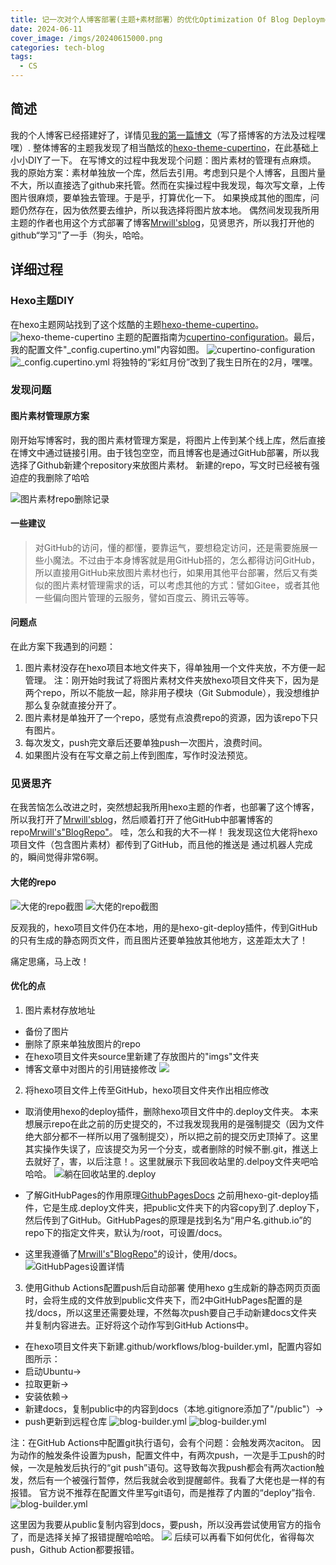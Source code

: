 ```yaml
---
title: 记一次对个人博客部署(主题+素材部署）的优化Optimization Of Blog Deployment
date: 2024-06-11
cover_image: /imgs/20240615000.png
categories: tech-blog
tags:
  - CS
---
```


## 简述
我的个人博客已经搭建好了，详情见[我的第一篇博文]（写了搭博客的方法及过程嘿嘿）.
整体博客的主题我发现了相当酷炫的[hexo-theme-cupertino]，在此基础上小小DIY了一下。
在写博文的过程中我发现个问题：图片素材的管理有点麻烦。
我的原始方案：素材单独放一个库，然后去引用。考虑到只是个人博客，且图片量不大，所以直接选了github来托管。然而在实操过程中我发现，每次写文章，上传图片很麻烦，要单独去管理。于是乎，打算优化一下。
如果换成其他的图库，问题仍然存在，因为依然要去维护，所以我选择将图片放本地。
偶然间发现我所用主题的作者也用这个方式部署了博客[Mrwill'sblog]，见贤思齐，所以我打开他的github“学习”了一手（狗头，哈哈。

## 详细过程
### Hexo主题DIY
在hexo主题网站找到了这个炫酷的主题[hexo-theme-cupertino]。
![](/imgs/20240615010.png "hexo-theme-cupertino")
主题的配置指南为[cupertino-configuration]。最后，我的配置文件"_config.cupertino.yml"内容如图。
![](/imgs/20240615011.png "cupertino-configuration")
![](/imgs/20240615009.png "_config.cupertino.yml")
将独特的“彩虹月份”改到了我生日所在的2月，嘿嘿。


### 发现问题
#### 图片素材管理原方案
刚开始写博客时，我的图片素材管理方案是，将图片上传到某个线上库，然后直接在博文中通过链接引用。由于钱包空空，而且博客也是通过GitHub部署，所以我选择了Github新建个repository来放图片素材。
新建的repo，写文时已经被有强迫症的我删除了哈哈

![](/imgs/20240615001.png "图片素材repo删除记录")

#### 一些建议
>对GitHub的访问，懂的都懂，要靠运气，要想稳定访问，还是需要施展一些小魔法。不过由于本身博客就是用GitHub搭的，怎么都得访问GitHub，所以直接用GitHub来放图片素材也行，如果用其他平台部署，然后又有类似的图片素材管理需求的话，可以考虑其他的方式：譬如Gitee，或者其他一些偏向图片管理的云服务，譬如百度云、腾讯云等等。

#### 问题点
在此方案下我遇到的问题：
1. 图片素材没存在hexo项目本地文件夹下，得单独用一个文件夹放，不方便一起管理。
注：刚开始时我试了将图片素材文件夹放hexo项目文件夹下，因为是两个repo，所以不能放一起，除非用子模块（Git Submodule），我没想维护那么复杂就直接分开了。
2. 图片素材是单独开了一个repo，感觉有点浪费repo的资源，因为该repo下只有图片。
3. 每次发文，push完文章后还要单独push一次图片，浪费时间。
4. 如果图片没有在写文章之前上传到图库，写作时没法预览。

### 见贤思齐
在我苦恼怎么改进之时，突然想起我所用hexo主题的作者，也部署了这个博客，所以我打开了[Mrwill'sblog]，然后顺着打开了他GitHub中部署博客的repo[Mrwill's"BlogRepo"]。
哇，怎么和我的大不一样！
我发现这位大佬将hexo项目文件（包含图片素材）都传到了GitHub，而且他的推送是
通过机器人完成的，瞬间觉得非常6啊。
#### 大佬的repo
![](/imgs/20240615002.png "大佬的repo截图")
![](/imgs/20240615003.png "大佬的repo截图")

反观我的，hexo项目文件仍在本地，用的是hexo-git-deploy插件，传到GitHub的只有生成的静态网页文件，而且图片还要单独放其他地方，这差距太大了！

痛定思痛，马上改！
#### 优化的点
1. 图片素材存放地址
* 备份了图片
* 删除了原来单独放图片的repo
* 在hexo项目文件夹source里新建了存放图片的"imgs"文件夹
* 博客文章中对图片的引用链接修改
  ![](/imgs/20240615006.png )


2. 将hexo项目文件上传至GitHub，hexo项目文件夹作出相应修改
* 取消使用hexo的deploy插件，删除hexo项目文件中的.deploy文件夹。
  本来想展示repo在此之前的历史提交的，不过我发现我用的是强制提交（因为文件绝大部分都不一样所以用了强制提交），所以把之前的提交历史顶掉了。这里其实操作失误了，应该提交为另一个分支，或者删除的时候不删.git，推送上去就好了，害，以后注意！。这里就展示下我回收站里的.delpoy文件夹吧哈哈哈。
  ![](/imgs/20240615004.png "躺在回收站里的.deploy")

* 了解GitHubPages的作用原理[GithubPagesDocs]
  之前用hexo-git-deploy插件，它是生成.deploy文件夹，把public文件夹下的内容copy到了.deploy下，然后传到了GitHub。GitHubPages的原理是找到名为“用户名.github.io”的repo下的指定文件夹，默认为/root，可设置/docs。

* 这里我遵循了[Mrwill's"BlogRepo"]的设计，使用/docs。
  ![](/imgs/20240615005.png "GitHubPages设置详情")
  
3. 使用Github Actions配置push后自动部署
  使用hexo g生成新的静态网页页面时，会将生成的文件放到public文件夹下，而2中GitHubPages配置的是找/docs，所以这里还需要处理，不然每次push要自己手动新建docs文件夹并复制内容进去。正好将这个动作写到GitHub Actions中。

* 在hexo项目文件夹下新建.github/workflows/blog-builder.yml，配置内容如图所示：
* 启动Ubuntu->
* 拉取更新->
* 安装依赖->
* 新建docs，复制public中的内容到docs（本地.gitignore添加了"/public"）->
* push更新到远程仓库
![](/imgs/20240615007.png "blog-builder.yml")
![](/imgs/20240615008.png "blog-builder.yml")

注：在GitHub Actions中配置git执行语句，会有个问题：会触发两次aciton。
因为动作的触发条件设置为push，配置文件中，有两次push，一次是手工push的时候，一次是触发后执行的“git push”语句。这导致每次我push都会有两次action触发，然后有一个被强行暂停，然后我就会收到提醒邮件。我看了大佬也是一样的有报错。
官方说不推荐在配置文件里写git语句，而是推荐了内置的“deploy”指令.
![](/imgs/20240615013.png "blog-builder.yml")

这里因为我要从public复制内容到docs，要push，所以没再尝试使用官方的指令了，而是选择关掉了报错提醒哈哈哈。
![](/imgs/20240615012.png )
后续可以再看下如何优化，省得每次push，Github Action都要报错。




[我的第一篇博文]:https://keplerxxiib.github.io/2024/05/05/myfirstblog
[hexo-theme-cupertino]:https://github.com/MrWillCom/hexo-theme-cupertino
[Mrwill'sblog]:https://blog.mrwillcom.com
[Mrwill's"BlogRepo"]:https://github.com/MrWillCom/MrWillCom.github.io
[GithubPagesDocs]:https://docs.github.com/zh/pages
[cupertino-configuration]:https://cupertino.mrwillcom.com/configuration/navigation